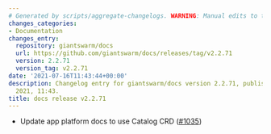 ```yaml
---
# Generated by scripts/aggregate-changelogs. WARNING: Manual edits to this files will be overwritten.
changes_categories:
- Documentation
changes_entry:
  repository: giantswarm/docs
  url: https://github.com/giantswarm/docs/releases/tag/v2.2.71
  version: 2.2.71
  version_tag: v2.2.71
date: '2021-07-16T11:43:44+00:00'
description: Changelog entry for giantswarm/docs version 2.2.71, published on 16 July
  2021, 11:43.
title: docs release v2.2.71
---
```


- Update app platform docs to use Catalog CRD ([#1035](https://github.com/giantswarm/docs/pull/1035))
